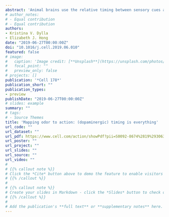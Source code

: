 ```yaml
---
abstract: 'Animal brains use the relative timing between sensory cues and behaviorally salient events to form predictive associations about their environment. Handler and colleagues provide new mechanistic insights into how differential signaling downstream of dopamine receptors couples this timing to the dynamic reweighting of synapses that link sensation to action.'
# author_notes:
# - Equal contribution
# - Equal contribution
authors:
- Kristina V. Dylla
- Elizabeth J. Hong
date: "2019-06-27T00:00:00Z"
doi: "10.1016/j.cell.2019.06.010"
featured: false
# image:
#   caption: 'Image credit: [**Unsplash**](https://unsplash.com/photos/jdD8gXaTZsc)'
#   focal_point: ""
#   preview_only: false
# projects: []
publication: '*Cell 178*'
publication_short: ""
publication_types:
- preview
publishDate: "2019-06-27T00:00:00Z"
# slides: example
summary: ""
# tags:
# - Source Themes
title: 'Mapping odor to action: (dopaminergic) timing is everything'
url_code: ""
url_dataset: ""
url_pdf: https://www.cell.com/action/showPdf?pii=S0092-8674%2819%2930638-5
url_poster: ""
url_project: ""
url_slides: ""
url_source: ""
url_video: ""
# 
# {{% callout note %}}
# Click the *Cite* button above to demo the feature to enable visitors to import publication metadata into their reference management software.
# {{% /callout %}}
# 
# {{% callout note %}}
# Create your slides in Markdown - click the *Slides* button to check out the example.
# {{% /callout %}}
# 
# Add the publication's **full text** or **supplementary notes** here. You can use rich formatting such as including [code, math, and images](https://docs.hugoblox.com/content/writing-markdown-latex/).
---
```


